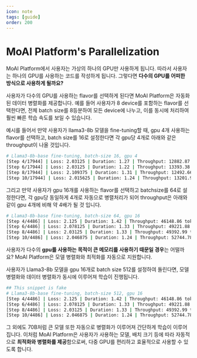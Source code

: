 ```yaml
---
icon: note
tags: [guide]
order: 200
---
```


# MoAI Platform's Parallelization

MoAI Platform에서 사용자는 가상의 하나의 GPU만 사용하게 됩니다. 따라서 사용자는 하나의 GPU를 사용하는 코드를 작성하게 됩니다. 그렇다면 **다수의 GPU를 어떠한 방식으로 사용하게 될까요?**

사용자가 다수의 GPU를 사용하는 flavor를 선택하게 된다면 MoAI Platform은 자동화된 데이터 병렬화를 제공합니다. 예를 들어 사용자가 8 device를 포함하는 flavor를 선택한다면, 전체 batch size를 8등분하여 모든 device에 나누고, 이를 동시에 처리하여 훨씬 빠른 학습 속도를 보일 수 있습니다.

예시를 들어서 만약 사용자가 llama3-8b 모델을 fine-tuning할 때, gpu 4개 사용하는 flavor를 선택하고, batch size를 16로 설정한다면 각 gpu당 4개로 아래와 같은 throughput이 나올 것입니다.

```bash
# Llama3-8b-base fine-tuning, batch-size 16, gpu 4
[Step 4/17944] | Loss: 2.03125 | Duration: 1.27 | Throughput: 12882.87 tokens/sec
[Step 6/17944] | Loss: 2.03125 | Duration: 1.22 | Throughput: 13393.38 tokens/sec
[Step 8/17944] | Loss: 2.109375 | Duration: 1.31 | Throughput: 12492.66 tokens/sec
[Step 10/17944] | Loss: 2.015625 | Duration: 1.24 | Throughput: 13201.98 tokens/sec
```

그리고 만약 사용자가 gpu 16개를 사용하는 flavor를 선택하고 batchsize를 64로 설정한다면, 각 gpu당 동일하게 4개로 자동으로 병렬처리가 되어 throughput은 아래와 같이 gpu 4개에 비해 약 4배가 될 것 입니다.

```bash
# Llama3-8b-base fine-tuning, batch-size 64, gpu 16
[Step 4/4486] | Loss: 2.125 | Duration: 1.42 | Throughput: 46148.86 tokens/sec
[Step 6/4486] | Loss: 2.078125 | Duration: 1.33 | Throughput: 49221.88 tokens/sec
[Step 8/4486] | Loss: 2.03125 | Duration: 1.33 | Throughput: 49392.99 tokens/sec
[Step 10/4486] | Loss: 2.046875 | Duration: 1.24 | Throughput: 52744.78 tokens/sec
```

사용자가 다수의 **gpu를 사용하는 목적이 큰 메모리를 사용하기 때문일 경우**는 어떨까요? MoAI Platform은 모델 병렬화와 최적화를 자동으로 지원합니다.

사용자가 Llama3-8b 모델을 gpu 16개로 batch size 512를 설정하여 돌린다면, 모델 병렬화와 데이터 병렬화가 동시에 이루어져 학습이 진행됩니다.

```bash
## This snippet is fake
# Llama3-8b-base fine-tuning, batch-size 512, gpu 16
[Step 4/4486] | Loss: 2.125 | Duration: 1.42 | Throughput: 46148.86 tokens/sec
[Step 6/4486] | Loss: 2.078125 | Duration: 1.33 | Throughput: 49221.88 tokens/sec
[Step 8/4486] | Loss: 2.03125 | Duration: 1.33 | Throughput: 49392.99 tokens/sec
[Step 10/4486] | Loss: 2.046875 | Duration: 1.24 | Throughput: 52744.78 tokens/sec
```

 그 외에도 70B처럼 큰 모델 또한 자동으로 병렬화가 이루어져 간단하게 학습이 이루어집니다. 이처럼 MoAI Platform은 사용자가 사용하는 모델, 배치 크기 등에 따라 자동적으로 **최적화와 병렬화를 제공**함으로써, 다중 GPU를 편리하고 효율적으로 사용할 수 있도록 합니다.